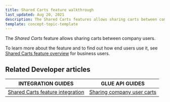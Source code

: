 ```yaml
---
title: Shared Carts feature walkthrough
last_updated: Aug 20, 2021
description: The Shared Carts features allows sharing carts between company users.
template: concept-topic-template
---
```


The _Shared Carts_ feature allows sharing carts between company users.


To learn more about the feature and to find out how end users use it, see [Shared Carts feature overview](/docs/scos/user/features/{{page.version}}/shared-carts-feature-overview.html) for business users.


## Related Developer articles

|INTEGRATION GUIDES  | GLUE API GUIDES  |
|---------|---------|
|[Shared Carts feature integration](/docs/scos/dev/feature-integration-guides/{{page.version}}/shared-carts-feature-integration.html) | [Sharing company user carts](/docs/scos/dev/glue-api-guides/{{page.version}}/managing-carts/sharing-company-user-carts/sharing-company-user-carts.html)  |
